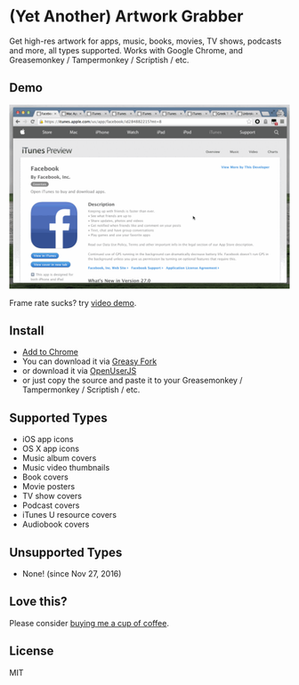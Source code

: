# (Yet Another) Artwork Grabber

Get high-res artwork for apps, music, books, movies, TV shows, podcasts and more, all types supported. Works with Google Chrome, and Greasemonkey / Tampermonkey / Scriptish / etc.

## Demo

![Demo](https://raw.githubusercontent.com/sparanoid/rsrc/itunes-artwork-grabber/01-demo.gif)

Frame rate sucks? try [video demo](https://www.youtube.com/watch?v=8NVyzKb7VIY).

## Install

- [Add to Chrome](https://chrome.google.com/webstore/detail/pjdeblccplohlgedbefopohaedodcgci)
- You can download it via [Greasy Fork](https://greasyfork.org/en/scripts/8947-itunes-artwork-grabber-by-tunghsiao-liu)
- or download it via [OpenUserJS](https://openuserjs.org/scripts/sparanoid/iTunes_Artwork_Grabber_by_Tunghsiao_Liu)
- or just copy the source and paste it to your Greasemonkey / Tampermonkey / Scriptish / etc.

## Supported Types

- iOS app icons
- OS X app icons
- Music album covers
- Music video thumbnails
- Book covers
- Movie posters
- TV show covers
- Podcast covers
- iTunes U resource covers
- Audiobook covers

## Unsupported Types

- None! (since Nov 27, 2016)

## Love this?

Please consider [buying me a cup of coffee](http://sparanoid.com/donate/).

## License

MIT
